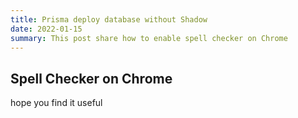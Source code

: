 ```yaml
---
title: Prisma deploy database without Shadow
date: 2022-01-15
summary: This post share how to enable spell checker on Chrome
---
```

## Spell Checker on Chrome
hope you find it useful